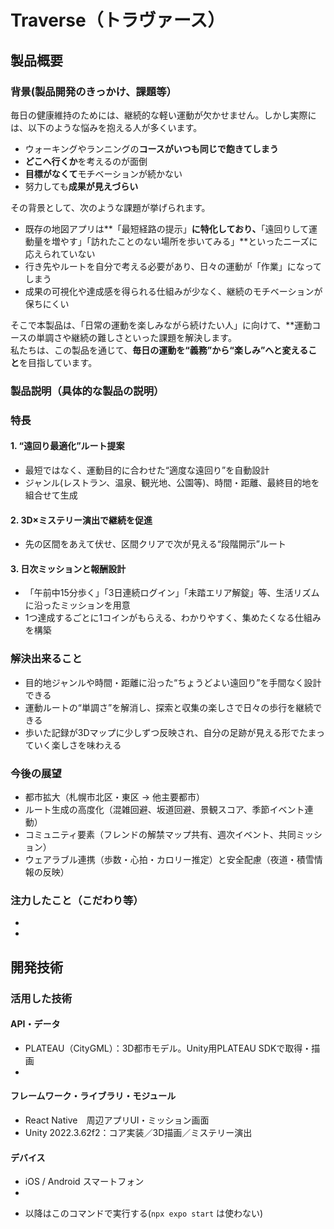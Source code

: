 # Traverse（トラヴァース）

## 製品概要
### 背景(製品開発のきっかけ、課題等）
毎日の健康維持のためには、継続的な軽い運動が欠かせません。しかし実際には、以下のような悩みを抱える人が多くいます。
- ウォーキングやランニングの**コースがいつも同じで飽きてしまう**
- **どこへ行くか**を考えるのが面倒
- **目標がなくて**モチベーションが続かない
- 努力しても**成果が見えづらい**

その背景として、次のような課題が挙げられます。
- 既存の地図アプリは**「最短経路の提示」**に特化しており、**「遠回りして運動量を増やす」「訪れたことのない場所を歩いてみる」**といったニーズに応えられていない
- 行き先やルートを自分で考える必要があり、日々の運動が「作業」になってしまう
- 成果の可視化や達成感を得られる仕組みが少なく、継続のモチベーションが保ちにくい

そこで本製品は、「日常の運動を楽しみながら続けたい人」に向けて、**運動コースの単調さや継続の難しさといった課題を解決します。  
私たちは、この製品を通じて、**毎日の運動を“義務”から“楽しみ”へと変えること**を目指しています。

### 製品説明（具体的な製品の説明）
### 特長
#### 1. “遠回り最適化”ルート提案
- 最短ではなく、運動目的に合わせた“適度な遠回り”を自動設計
- ジャンル(レストラン、温泉、観光地、公園等)、時間・距離、最終目的地を組合せて生成
  
#### 2. 3D×ミステリー演出で継続を促進
- 先の区間をあえて伏せ、区間クリアで次が見える“段階開示”ルート
  
#### 3. 日次ミッションと報酬設計
- 「午前中15分歩く」「3日連続ログイン」「未踏エリア解錠」等、生活リズムに沿ったミッションを用意
- 1つ達成するごとに1コインがもらえる、わかりやすく、集めたくなる仕組みを構築
  
### 解決出来ること
- 目的地ジャンルや時間・距離に沿った“ちょうどよい遠回り”を手間なく設計できる
- 運動ルートの“単調さ”を解消し、探索と収集の楽しさで日々の歩行を継続できる
- 歩いた記録が3Dマップに少しずつ反映され、自分の足跡が見える形でたまっていく楽しさを味わえる
### 今後の展望
- 都市拡大（札幌市北区・東区 → 他主要都市）
- ルート生成の高度化（混雑回避、坂道回避、景観スコア、季節イベント連動）
- コミュニティ要素（フレンドの解禁マップ共有、週次イベント、共同ミッション）
- ウェアラブル連携（歩数・心拍・カロリー推定）と安全配慮（夜道・積雪情報の反映）
  
### 注力したこと（こだわり等）
* 
* 
 
## 開発技術
### 活用した技術
#### API・データ
* PLATEAU（CityGML）：3D都市モデル。Unity用PLATEAU SDKで取得・描画
* 

#### フレームワーク・ライブラリ・モジュール
* React Native　周辺アプリUI・ミッション画面
* Unity 2022.3.62f2：コア実装／3D描画／ミステリー演出

#### デバイス
* iOS / Android スマートフォン
* 

- 以降はこのコマンドで実行する(`npx expo start` は使わない)
